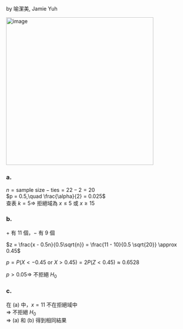 by 喻潔美, Jamie Yuh

<img width="400" alt="image" src="" /> 

### a. 
$n = \text{sample size} - \text{ties} = 22 - 2 = 20$  
$p = 0.5,\quad \frac{\alpha}{2} = 0.025$  
查表 $k = 5 \Rightarrow$ 拒絕域為 $x \leq 5$ 或 $x \geq 15$

### b.  
$+$ 有 11 個，$-$ 有 9 個  

$z = \frac{x - 0.5n}{0.5\sqrt{n}} = \frac{11 - 10}{0.5 \sqrt{20}} \approx 0.45$

$p = P(X < -0.45 \text{ or } X > 0.45) = 2P(Z < 0.45) \approx 0.6528$  

$p > 0.05 \Rightarrow$ 不拒絕 $H_0$

### c.  
在 (a) 中，$x = 11$ 不在拒絕域中  
$\Rightarrow$ 不拒絕 $H_0$  
$\Rightarrow$ (a) 和 (b) 得到相同結果
